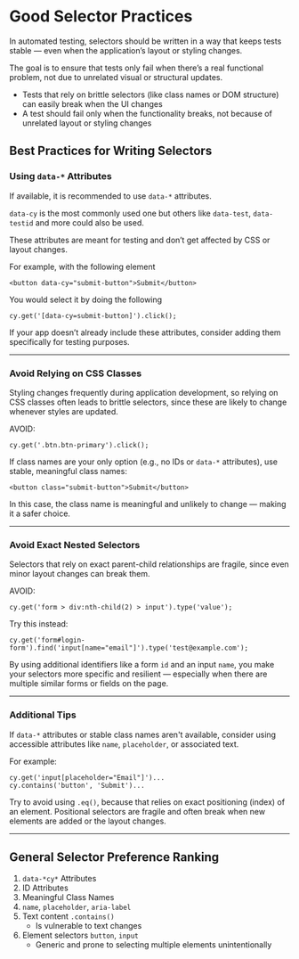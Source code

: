 # Good Selector Practices

In automated testing, selectors should be written in a way that keeps tests stable — even when the application’s layout or styling changes.

The goal is to ensure that tests only fail when there’s a real functional problem, not due to unrelated visual or structural updates.
- Tests that rely on brittle selectors (like class names or DOM structure) can easily break when the UI changes
- A test should fail only when the functionality breaks, not because of unrelated layout or styling changes

## Best Practices for Writing Selectors

### Using `data-*` Attributes
If available, it is recommended to use `data-*` attributes. 

`data-cy` is the most commonly used one but others like `data-test`, `data-testid` and more could also be used.

These attributes are meant for testing and don’t get affected by CSS or layout changes.

For example, with the following element
```
<button data-cy="submit-button">Submit</button>
```

You would select it by doing the following
```
cy.get('[data-cy=submit-button]').click();
```

If your app doesn’t already include these attributes, consider adding them specifically for testing purposes. 

---

### Avoid Relying on CSS Classes
Styling changes frequently during application development, so relying on CSS classes often leads to brittle selectors, since these are likely to change whenever styles are updated.

AVOID:
```
cy.get('.btn.btn-primary').click();
```

If class names are your only option (e.g., no IDs or `data-*` attributes), use stable, meaningful class names:
```
<button class="submit-button">Submit</button>
```
In this case, the class name is meaningful and unlikely to change — making it a safer choice.

---

### Avoid Exact Nested Selectors
Selectors that rely on exact parent-child relationships are fragile, since even minor layout changes can break them.

AVOID:
```
cy.get('form > div:nth-child(2) > input').type('value');
```

Try this instead:
```
cy.get('form#login-form').find('input[name="email"]').type('test@example.com');
```

By using additional identifiers like a form `id` and an input `name`, you make your selectors more specific and resilient — especially when there are multiple similar forms or fields on the page.

---

### Additional Tips
If `data-*` attributes or stable class names aren't available, consider using accessible attributes like `name`, `placeholder`, or associated text.

For example:
```
cy.get('input[placeholder="Email"]')...
cy.contains('button', 'Submit')...
```

Try to avoid using `.eq()`, because that relies on exact positioning (index) of an element. Positional selectors are fragile and often break when new elements are added or the layout changes.

---

## General Selector Preference Ranking
1. `data-*cy*` Attributes
2. ID Attributes
3. Meaningful Class Names
4. `name`, `placeholder`, `aria-label`
5. Text content `.contains()`
    -  Is vulnerable to text changes
6. Element selectors `button`, `input`
    - Generic and prone to selecting multiple elements unintentionally